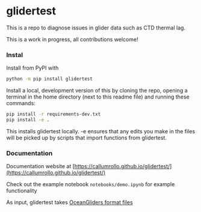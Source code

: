 # glidertest

This is a repo to diagnose issues in glider data such as CTD thermal lag.

This is a work in progress, all contributions welcome!

### Instal

Install from PyPI with

```sh
python -m pip install glidertest
```

Install a local, development version of this by cloning the repo, opening a terminal in the home directory (next to this readme file) and running these commands:

```sh
pip install -r requirements-dev.txt
pip install -e . 
```
This installs glidertest locally. -e ensures that any edits you make in the files will be picked up by scripts that import functions from glidertest.

### Documentation

Documentation website at [https://callumrollo.github.io/glidertest/](https://callumrollo.github.io/glidertest/)

Check out the example notebook `notebooks/demo.ipynb` for example functionality

As input, glidertest takes [OceanGliders format files](https://github.com/OceanGlidersCommunity/OG-format-user-manual)

